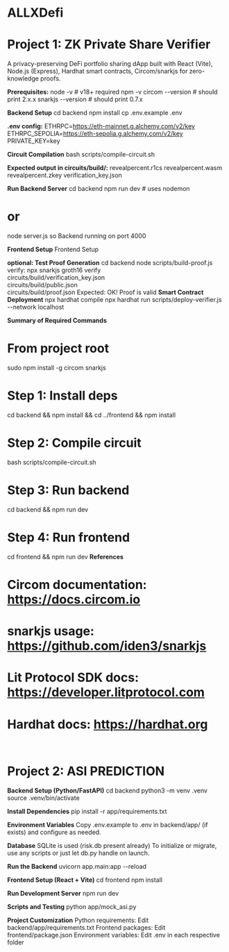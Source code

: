 # ALLXDefi
# **Project 1: ZK Private Share Verifier**
A privacy-preserving DeFi portfolio sharing dApp built with React (Vite), Node.js (Express), Hardhat smart contracts, Circom/snarkjs for zero-knowledge proofs.

**Prerequisites:**
node -v         # v18+ required
npm -v
circom --version  # should print 2.x.x
snarkjs --version # should print 0.7.x

**Backend Setup**
cd backend
npm install
cp .env.example .env

**.env config:**
ETHRPC=https://eth-mainnet.g.alchemy.com/v2/key
ETHRPC_SEPOLIA=https://eth-sepolia.g.alchemy.com/v2/key
PRIVATE_KEY=key

**Circuit Compilation**
bash scripts/compile-circuit.sh

**Expected output in circuits/build/:**
revealpercent.r1cs
revealpercent.wasm
revealpercent.zkey
verification_key.json

**Run Backend Server**
cd backend
npm run dev    # uses nodemon
# or
node server.js 
so Backend running on port 4000

**Frontend Setup**
Frontend Setup

**optional: Test Proof Generation**
cd backend
node scripts/build-proof.js
verify:
npx snarkjs groth16 verify \
  circuits/build/verification_key.json \
  circuits/build/public.json \
  circuits/build/proof.json
Expected:
OK! Proof is valid
**Smart Contract Deployment**
npx hardhat compile
npx hardhat run scripts/deploy-verifier.js --network localhost

**Summary of Required Commands**
# From project root
sudo npm install -g circom snarkjs

# Step 1: Install deps
cd backend && npm install && cd ../frontend && npm install

# Step 2: Compile circuit
bash scripts/compile-circuit.sh

# Step 3: Run backend
cd backend && npm run dev

# Step 4: Run frontend
cd frontend && npm run dev
**References**
# Circom documentation: https://docs.circom.io

# snarkjs usage: https://github.com/iden3/snarkjs

# Lit Protocol SDK docs: https://developer.litprotocol.com

# Hardhat docs: https://hardhat.org

<br>

# **Project 2: ASI PREDICTION**

**Backend Setup (Python/FastAPI)**
cd backend
python3 -m venv .venv
source .venv/bin/activate

**Install Dependencies**
pip install -r app/requirements.txt

**Environment Variables**
Copy .env.example to .env in backend/app/ (if exists) and configure as needed.

**Database**
SQLite is used (risk.db present already)
To initialize or migrate, use any scripts or just let db.py handle on launch.

**Run the Backend**
uvicorn app.main:app --reload

**Frontend Setup (React + Vite)**
cd frontend
npm install

**Run Development Server**
npm run dev

**Scripts and Testing**
python app/mock_asi.py

**Project Customization**
Python requirements: Edit backend/app/requirements.txt
Frontend packages: Edit frontend/package.json
Environment variables: Edit .env in each respective folder























